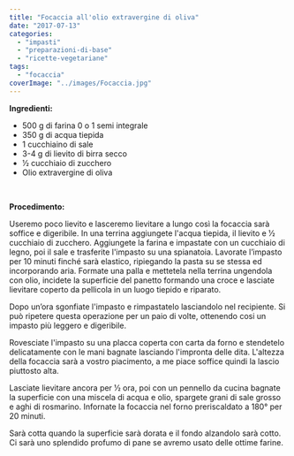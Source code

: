 ```yaml
---
title: "Focaccia all'olio extravergine di oliva"
date: "2017-07-13"
categories: 
  - "impasti"
  - "preparazioni-di-base"
  - "ricette-vegetariane"
tags: 
  - "focaccia"
coverImage: "../images/Focaccia.jpg"
---
```


**Ingredienti:**

- 500 g di farina 0 o 1 semi integrale
- 350 g di acqua tiepida
- 1 cucchiaino di sale
- 3-4 g di lievito di birra secco
- 1⁄2 cucchiaio di zucchero
- Olio extravergine di oliva

 

**Procedimento:**

Useremo poco lievito e lasceremo lievitare a lungo così la focaccia sarà soffice e digeribile. In una terrina aggiungete l'acqua tiepida, il lievito e 1⁄2 cucchiaio di zucchero. Aggiungete la farina e impastate con un cucchiaio di legno, poi il sale e trasferite l'impasto su una spianatoia. Lavorate l’impasto per 10 minuti finché sarà elastico, ripiegando la pasta su se stessa ed incorporando aria. Formate una palla e mettetela nella terrina ungendola con olio, incidete la superficie del panetto formando una croce e lasciate lievitare coperto da pellicola in un luogo tiepido e riparato.

Dopo un’ora sgonfiate l'impasto e rimpastatelo lasciandolo nel recipiente. Si può ripetere questa operazione per un paio di volte, ottenendo cosi un impasto più leggero e digeribile.

Rovesciate l'impasto su una placca coperta con carta da forno e stendetelo delicatamente con le mani bagnate lasciando l'impronta delle dita. L'altezza della focaccia sarà a vostro piacimento, a me piace soffice quindi la lascio piuttosto alta.

Lasciate lievitare ancora per 1⁄2 ora, poi con un pennello da cucina bagnate la superficie con una miscela di acqua e olio, spargete grani di sale grosso e aghi di rosmarino. Infornate la focaccia nel forno preriscaldato a 180° per 20 minuti.

Sarà cotta quando la superficie sarà dorata e il fondo alzandolo sarà cotto. Ci sarà uno splendido profumo di pane se avremo usato delle ottime farine.
